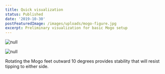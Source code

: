 ```yaml
---
title: Quick visualization
status: Published
date: '2019-10-30'
postFeaturedImage: /images/uploads/mogo-figure.jpg
excerpt: Preliminary visualization for basic Mogo setup
---
```

![null](/images/uploads/rotated-10-degrees.jpg)

![null](/images/uploads/basic-placement.jpg)

Rotating the Mogo feet outward 10 degrees provides stability that will resist tipping to either side.
